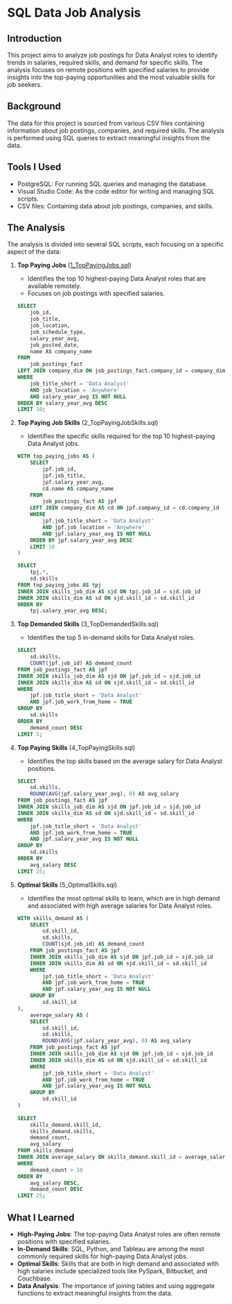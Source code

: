# SQL Data Job Analysis

## Introduction
This project aims to analyze job postings for Data Analyst roles to identify trends in salaries, required skills, and demand for specific skills. The analysis focuses on remote positions with specified salaries to provide insights into the top-paying opportunities and the most valuable skills for job seekers.

## Background
The data for this project is sourced from various CSV files containing information about job postings, companies, and required skills. The analysis is performed using SQL queries to extract meaningful insights from the data.

## Tools I Used
- PostgreSQL: For running SQL queries and managing the database.
- Visual Studio Code: As the code editor for writing and managing SQL scripts.
- CSV files: Containing data about job postings, companies, and skills.

## The Analysis
The analysis is divided into several SQL scripts, each focusing on a specific aspect of the data:

1. **Top Paying Jobs** ([1_TopPayingJobs.sql](project_SQL/1_TopPayingJobs.sql))
    - Identifies the top 10 highest-paying Data Analyst roles that are available remotely.
    - Focuses on job postings with specified salaries.

    ```sql
    SELECT
        job_id,
        job_title,
        job_location,
        job_schedule_type,
        salary_year_avg,
        job_posted_date,
        name AS company_name
    FROM
        job_postings_fact
    LEFT JOIN company_dim ON job_postings_fact.company_id = company_dim.company_id
    WHERE 
        job_title_short = 'Data Analyst' 
        AND job_location = 'Anywhere'
        AND salary_year_avg IS NOT NULL
    ORDER BY salary_year_avg DESC
    LIMIT 10;
    ```

2. **Top Paying Job Skills** (2_TopPayingJobSkills.sql)
    - Identifies the specific skills required for the top 10 highest-paying Data Analyst jobs.

    ```sql
    WITH top_paying_jobs AS (
        SELECT
            jpf.job_id,
            jpf.job_title,
            jpf.salary_year_avg,
            cd.name AS company_name
        FROM
            job_postings_fact AS jpf
        LEFT JOIN company_dim AS cd ON jpf.company_id = cd.company_id
        WHERE 
            jpf.job_title_short = 'Data Analyst'
            AND jpf.job_location = 'Anywhere'
            AND jpf.salary_year_avg IS NOT NULL
        ORDER BY jpf.salary_year_avg DESC
        LIMIT 10
    ) 

    SELECT 
        tpj.*,
        sd.skills
    FROM top_paying_jobs AS tpj
    INNER JOIN skills_job_dim AS sjd ON tpj.job_id = sjd.job_id
    INNER JOIN skills_dim AS sd ON sjd.skill_id = sd.skill_id
    ORDER BY 
        tpj.salary_year_avg DESC;
    ```

3. **Top Demanded Skills** (3_TopDemandedSkills.sql)
    - Identifies the top 5 in-demand skills for Data Analyst roles.

    ```sql
    SELECT
        sd.skills,
        COUNT(jpf.job_id) AS demand_count
    FROM job_postings_fact AS jpf
    INNER JOIN skills_job_dim AS sjd ON jpf.job_id = sjd.job_id
    INNER JOIN skills_dim AS sd ON sjd.skill_id = sd.skill_id
    WHERE
        jpf.job_title_short = 'Data Analyst'
        AND jpf.job_work_from_home = TRUE
    GROUP BY
        sd.skills
    ORDER BY
        demand_count DESC
    LIMIT 5;
    ```

4. **Top Paying Skills** (4_TopPayingSkills.sql)
    - Identifies the top skills based on the average salary for Data Analyst positions.

    ```sql
    SELECT
        sd.skills,
        ROUND(AVG(jpf.salary_year_avg), 0) AS avg_salary
    FROM job_postings_fact AS jpf
    INNER JOIN skills_job_dim AS sjd ON jpf.job_id = sjd.job_id
    INNER JOIN skills_dim AS sd ON sjd.skill_id = sd.skill_id
    WHERE
        jpf.job_title_short = 'Data Analyst'
        AND jpf.job_work_from_home = TRUE
        AND jpf.salary_year_avg IS NOT NULL
    GROUP BY
        sd.skills
    ORDER BY
        avg_salary DESC
    LIMIT 25;
    ```

5. **Optimal Skills** (5_OptimalSkills.sql)
    - Identifies the most optimal skills to learn, which are in high demand and associated with high average salaries for Data Analyst roles.

    ```sql
    WITH skills_demand AS (
        SELECT
            sd.skill_id,
            sd.skills,
            COUNT(sjd.job_id) AS demand_count
        FROM job_postings_fact AS jpf
        INNER JOIN skills_job_dim AS sjd ON jpf.job_id = sjd.job_id
        INNER JOIN skills_dim AS sd ON sjd.skill_id = sd.skill_id
        WHERE
            jpf.job_title_short = 'Data Analyst'
            AND jpf.job_work_from_home = TRUE
            AND jpf.salary_year_avg IS NOT NULL
        GROUP BY
            sd.skill_id
    ),
        average_salary AS (
        SELECT
            sd.skill_id,
            sd.skills,
            ROUND(AVG(jpf.salary_year_avg), 0) AS avg_salary
        FROM job_postings_fact AS jpf
        INNER JOIN skills_job_dim AS sjd ON jpf.job_id = sjd.job_id
        INNER JOIN skills_dim AS sd ON sjd.skill_id = sd.skill_id
        WHERE
            jpf.job_title_short = 'Data Analyst'
            AND jpf.job_work_from_home = TRUE
            AND jpf.salary_year_avg IS NOT NULL
        GROUP BY
            sd.skill_id
    )
        
    SELECT
        skills_demand.skill_id,
        skills_demand.skills,
        demand_count,
        avg_salary
    FROM skills_demand
    INNER JOIN average_salary ON skills_demand.skill_id = average_salary.skill_id
    WHERE
        demand_count > 10
    ORDER BY
        avg_salary DESC,
        demand_count DESC
    LIMIT 25;
    ```

## What I Learned
- **High-Paying Jobs**: The top-paying Data Analyst roles are often remote positions with specified salaries.
- **In-Demand Skills**: SQL, Python, and Tableau are among the most commonly required skills for high-paying Data Analyst jobs.
- **Optimal Skills**: Skills that are both in high demand and associated with high salaries include specialized tools like PySpark, Bitbucket, and Couchbase.
- **Data Analysis**: The importance of joining tables and using aggregate functions to extract meaningful insights from the data.

